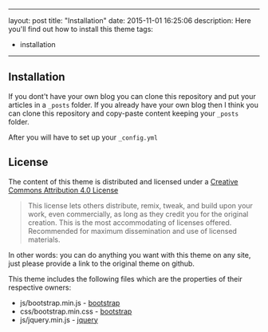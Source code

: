 
---
layout: post
title: "Installation"
date: 2015-11-01 16:25:06
description: Here you'll find out how to install this theme
tags: 
 - installation
---

## Installation

If you dont't have your own blog you can clone this repository and put your articles in a `_posts` folder.
If you already have your own blog then I think you can clone this repository and copy-paste content keeping your `_posts` folder.

After you will have to set up your `_config.yml`

## License

The content of this theme is distributed and licensed under a [Creative Commons Attribution 4.0 License](https://creativecommons.org/licenses/by/4.0/legalcode)

> This license lets others distribute, remix, tweak, and build upon your work,
> even commercially, as long as they credit you for the original creation. This
> is the most accommodating of licenses offered. Recommended for maximum
> dissemination and use of licensed materials.

In other words: you can do anything you want with this theme on any site, just please
provide a link to the original theme on github.

This theme includes the following files which are the properties of their
respective owners:

* js/bootstrap.min.js - [bootstrap](http://getbootstrap.com)
* css/bootstrap.min.css - [bootstrap](http://getbootstrap.com)
* js/jquery.min.js - [jquery](https://jquery.com)
